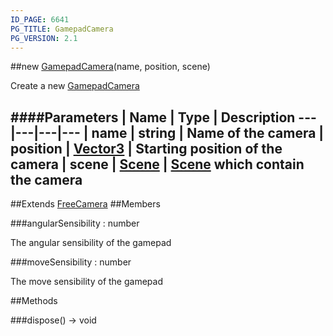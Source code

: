 ```yaml
---
ID_PAGE: 6641
PG_TITLE: GamepadCamera
PG_VERSION: 2.1
---
```

##new [GamepadCamera](page.php?p=6641)(name, position, scene)



Create a new [GamepadCamera](page.php?p=6641)




####Parameters
 | Name | Type | Description
---|---|---|---
 | name | string | Name of the camera
 | position | [Vector3](page.php?p=6751) | Starting position of the camera
 | scene | [Scene](page.php?p=6662) | [Scene](page.php?p=6662) which contain the camera
---

##Extends [FreeCamera](page.php?p=6638)
##Members

###angularSensibility : number




The angular sensibility of the gamepad



###moveSensibility : number




The move sensibility of the gamepad











##Methods

###dispose() &rarr; void

